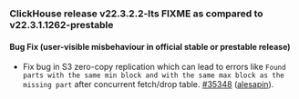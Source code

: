 ### ClickHouse release v22.3.2.2-lts FIXME as compared to v22.3.1.1262-prestable

#### Bug Fix (user-visible misbehaviour in official stable or prestable release)

* Fix bug in S3 zero-copy replication which can lead to errors like `Found parts with the same min block and with the same max block as the missing part` after concurrent fetch/drop table. [#35348](https://github.com/ClickHouse/ClickHouse/pull/35348) ([alesapin](https://github.com/alesapin)).

